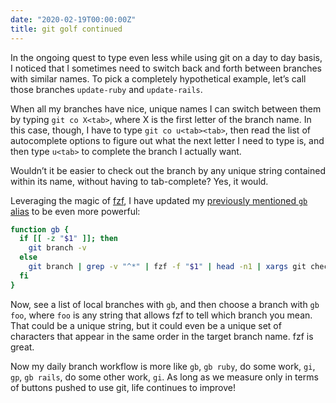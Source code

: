 ```yaml
---
date: "2020-02-19T00:00:00Z"
title: git golf continued
---
```

In the ongoing quest to type even less while using git on a day to day basis, I noticed that I sometimes need to switch back and forth between branches with similar names. To pick a completely hypothetical example, let’s call those branches `update-ruby` and `update-rails`.

When all my branches have nice, unique names I can switch between them by typing `git co X<tab>`, where X is the first letter of the branch name. In this case, though, I have to type `git co u<tab><tab>`, then read the list of autocomplete options to figure out what the next letter I need to type is, and then type `u<tab>` to complete the branch I actually want.

Wouldn’t it be easier to check out the branch by any unique string contained within its name, without having to tab-complete? Yes, it would.

Leveraging the magic of [fzf](https://github.com/junegunn/fzf), I have updated my [previously mentioned `gb` alias](/2019/01/20/git-in-as-fw-chrs-as-psbl/) to be even more powerful:

```bash
function gb {
  if [[ -z "$1" ]]; then
    git branch -v
  else
    git branch | grep -v "^*" | fzf -f "$1" | head -n1 | xargs git checkout
  fi
}
```

Now, see a list of local branches with `gb`, and then choose a branch with `gb foo`, where `foo` is any string that allows fzf to tell which branch you mean. That could be a unique string, but it could even be a unique set of characters that appear in the same order in the target branch name. fzf is great.

Now my daily branch workflow is more like `gb`, `gb ruby`, do some work, `gi`, `gp`, `gb rails`, do some other work, `gi`. As long as we measure only in terms of buttons pushed to use git, life continues to improve!
